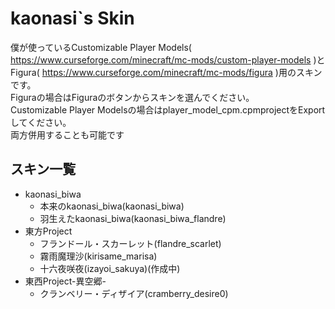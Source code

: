# kaonasi`s Skin
僕が使っているCustomizable Player Models( https://www.curseforge.com/minecraft/mc-mods/custom-player-models )と  
Figura( https://www.curseforge.com/minecraft/mc-mods/figura )用のスキンです。  
Figuraの場合はFiguraのボタンからスキンを選んでください。  
Customizable Player Modelsの場合はplayer_model_cpm.cpmprojectをExportしてください。  
両方併用することも可能です  
## スキン一覧
- kaonasi_biwa
  - 本来のkaonasi_biwa(kaonasi_biwa)
  - 羽生えたkaonasi_biwa(kaonasi_biwa_flandre)
- 東方Project
    - フランドール・スカーレット(flandre_scarlet)
    - 霧雨魔理沙(kirisame_marisa)
    - 十六夜咲夜(izayoi_sakuya)(作成中)
- 東西Project-異空郷-
    - クランベリー・ディザイア(cramberry_desire0)